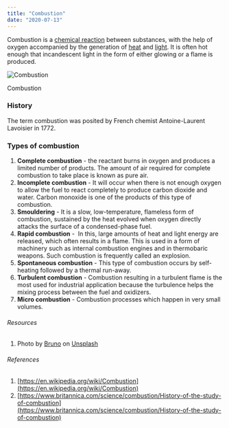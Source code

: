 ```yaml
---
title: "Combustion"
date: "2020-07-13"
---
```


Combustion is a [chemical reaction](https://chemistdictionary.com/chemical-reaction/) between substances, with the help of oxygen accompanied by the generation of [heat](https://chemistdictionary.com/heat/) and [light](https://chemistdictionary.com/light/). It is often hot enough that incandescent light in the form of either glowing or a flame is produced.

![Combustion](https://chemistdictionary.com/wp-content/uploads/2020/07/combustion.jpg)

Combustion

### History

The term combustion was posited by French chemist Antoine-Laurent Lavoisier in 1772.

### Types of combustion

1. **Complete combustion** - the reactant burns in oxygen and produces a limited number of products. The amount of air required for complete combustion to take place is known as pure air.
2. **Incomplete combustion** - It will occur when there is not enough oxygen to allow the fuel to react completely to produce carbon dioxide and water. Carbon monoxide is one of the products of this type of combustion.
3. **Smouldering** - It is a slow, low-temperature, flameless form of combustion, sustained by the heat evolved when oxygen directly attacks the surface of a condensed-phase fuel.
4. **Rapid combustion** -  In this, large amounts of heat and light energy are released, which often results in a flame. This is used in a form of machinery such as internal combustion engines and in thermobaric weapons. Such combustion is frequently called an explosion.
5. **Spontaneous combustion** - This type of combustion occurs by self-heating followed by a thermal run-away. 
6. **Turbulent combustion** \- Combustion resulting in a turbulent flame is the most used for industrial application because the turbulence helps the mixing process between the fuel and oxidizers.
7. **Micro combustion** - Combustion processes which happen in very small volumes.

###### Resources

1. Photo by [Bruno](https://unsplash.com/@bcmplo?utm_source=unsplash&utm_medium=referral&utm_content=creditCopyText) on [Unsplash](https://unsplash.com/s/photos/combustion?utm_source=unsplash&utm_medium=referral&utm_content=creditCopyText)

###### References

1. [https://en.wikipedia.org/wiki/Combustion](https://en.wikipedia.org/wiki/Combustion)
2. [https://www.britannica.com/science/combustion/History-of-the-study-of-combustion](https://www.britannica.com/science/combustion/History-of-the-study-of-combustion)
